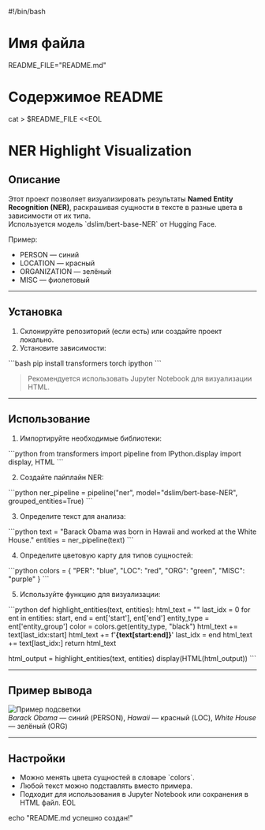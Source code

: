#!/bin/bash

# Имя файла
README_FILE="README.md"

# Содержимое README
cat > $README_FILE <<EOL
# NER Highlight Visualization

## Описание
Этот проект позволяет визуализировать результаты **Named Entity Recognition (NER)**, раскрашивая сущности в тексте в разные цвета в зависимости от их типа.  
Используется модель \`dslim/bert-base-NER\` от Hugging Face.

Пример:  
- PERSON — синий  
- LOCATION — красный  
- ORGANIZATION — зелёный  
- MISC — фиолетовый  

---

## Установка

1. Склонируйте репозиторий (если есть) или создайте проект локально.
2. Установите зависимости:

\`\`\`bash
pip install transformers torch ipython
\`\`\`

> Рекомендуется использовать Jupyter Notebook для визуализации HTML.

---

## Использование

1. Импортируйте необходимые библиотеки:

\`\`\`python
from transformers import pipeline
from IPython.display import display, HTML
\`\`\`

2. Создайте пайплайн NER:

\`\`\`python
ner_pipeline = pipeline("ner", model="dslim/bert-base-NER", grouped_entities=True)
\`\`\`

3. Определите текст для анализа:

\`\`\`python
text = "Barack Obama was born in Hawaii and worked at the White House."
entities = ner_pipeline(text)
\`\`\`

4. Определите цветовую карту для типов сущностей:

\`\`\`python
colors = {
    "PER": "blue",
    "LOC": "red",
    "ORG": "green",
    "MISC": "purple"
}
\`\`\`

5. Используйте функцию для визуализации:

\`\`\`python
def highlight_entities(text, entities):
    html_text = ""
    last_idx = 0
    for ent in entities:
        start, end = ent['start'], ent['end']
        entity_type = ent['entity_group']
        color = colors.get(entity_type, "black")
        html_text += text[last_idx:start]
        html_text += f'<span style="color:{color}; font-weight:bold">{text[start:end]}</span>'
        last_idx = end
    html_text += text[last_idx:]
    return html_text

html_output = highlight_entities(text, entities)
display(HTML(html_output))
\`\`\`

---

## Пример вывода

![Пример подсветки](example.png)  
*Barack Obama* — синий (PERSON), *Hawaii* — красный (LOC), *White House* — зелёный (ORG)

---

## Настройки

- Можно менять цвета сущностей в словаре \`colors\`.
- Любой текст можно подставлять вместо примера.
- Подходит для использования в Jupyter Notebook или сохранения в HTML файл.
EOL

echo "README.md успешно создан!"
